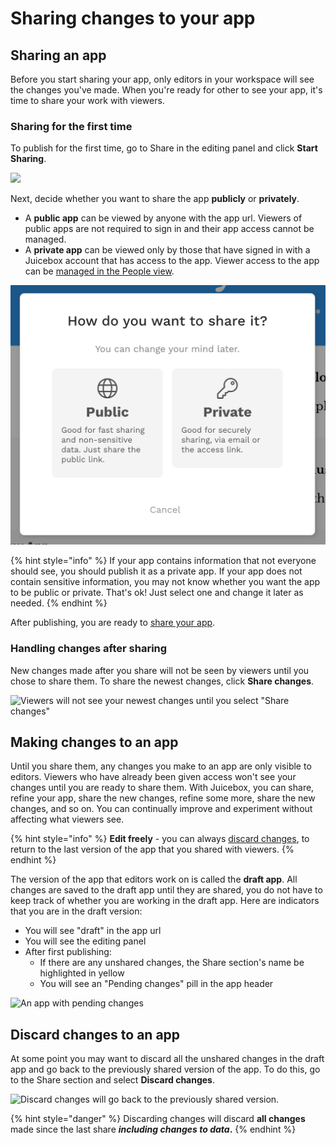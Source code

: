 # Sharing changes to your app

## Sharing an app

Before you start sharing your app, only editors in your workspace will see the changes you've made. When you're ready for other to see your app, it's time to share your work with viewers.

### Sharing for the first time

To publish for the first time, go to Share in the editing panel and click **Start Sharing**.

![](../../.gitbook/assets/share\_panel.jpg)

Next, decide whether you want to share the app **publicly** or **privately**.

* A **public app** can be viewed by anyone with the app url. Viewers of public apps are not required to sign in and their app access cannot be managed.&#x20;
* A **private app** can be viewed only by those that have signed in with a Juicebox account that has access to the app. Viewer access to the app can be [managed in the People view](../../managing-users/user-management-and-roles.md).

![Select whether to publish as a public or private app](<../../.gitbook/assets/image (113).png>)

{% hint style="info" %}
If your app contains information that not everyone should see, you should publish it as a private app. If your app does not contain sensitive information, you may not know whether you want the app to be public or private. That's ok! Just select one and change it later as needed.&#x20;
{% endhint %}

After publishing, you are ready to [share your app](sharing-and-access-controls.md).&#x20;

### Handling changes after sharing

New changes made after you share will not be seen by viewers until you chose to share them. To share the newest changes, click **Share changes**.

![Viewers will not see your newest changes until you select "Share changes"](../../.gitbook/assets/pending\_changes3.jpg)

## Making changes to an app

Until you share them, any changes you make to an app are only visible to editors. Viewers who have already been given access won't see your changes until you are ready to share them. With Juicebox, you can share, refine your app, share the new changes, refine some more, share the new changes, and so on. You can continually improve and experiment without affecting what viewers see.

{% hint style="info" %}
**Edit freely** - you can always [discard changes](publishing-app-changes.md#discard-changes-to-an-app), to return to the last version of the app that you shared with viewers.
{% endhint %}

The version of the app that editors work on is called the **draft app**. All changes are saved to the draft app until they are shared, you do not have to keep track of whether you are working in the draft app. Here are indicators that you are in the draft version:

* You will see "draft" in the app url
* You will see the editing panel
* After first publishing:
  * If there are any unshared changes, the Share section's name be highlighted in yellow
  * You will see an "Pending changes" pill in the app header

![An app with pending changes](../../.gitbook/assets/an\_app\_with\_pending\_changes.jpg)

## Discard changes to an app

At some point you may want to discard all the unshared changes in the draft app and go back to the previously shared version of the app. To do this, go to the Share section and select **Discard changes**.&#x20;

![Discard changes will go back to the previously shared version.](../../.gitbook/assets/discard\_changes.jpg)

{% hint style="danger" %}
Discarding changes will discard **all changes** made since the last share _**including changes to data**_**.**&#x20;
{% endhint %}

